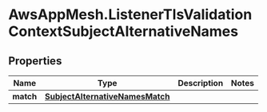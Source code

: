 # AwsAppMesh.ListenerTlsValidationContextSubjectAlternativeNames

## Properties

Name | Type | Description | Notes
------------ | ------------- | ------------- | -------------
**match** | [**SubjectAlternativeNamesMatch**](SubjectAlternativeNamesMatch.md) |  | 


